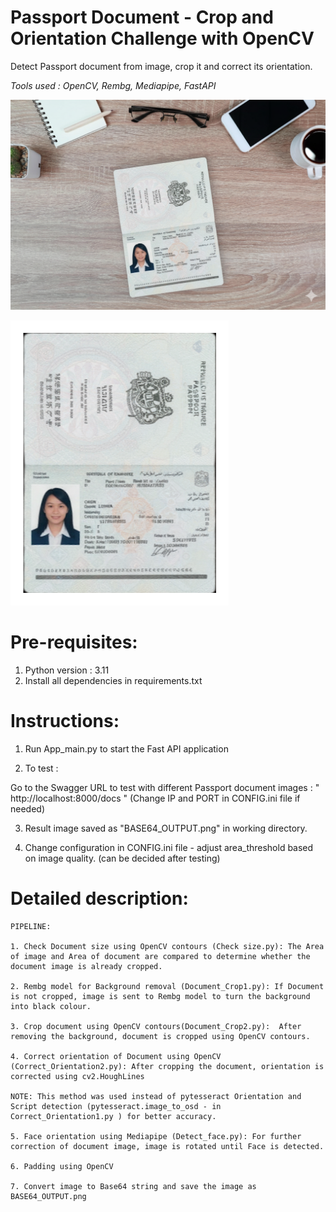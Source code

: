 # Passport Document - Crop and Orientation Challenge with OpenCV
Detect Passport document from image, crop it and correct its orientation.

*Tools used :  OpenCV, Rembg, Mediapipe, FastAPI*

![Alt text](Dataset/Test_image.png)

![Alt text](Result/BASE64_OUTPUT1.png)


# Pre-requisites:
1. Python version : 3.11
2. Install all dependencies in requirements.txt

# Instructions:

1. Run App_main.py to start the Fast API application

2. To test :

Go to the Swagger URL to test with different Passport document images : " http://localhost:8000/docs " (Change IP and PORT in CONFIG.ini file if needed)


3. Result image saved as "BASE64_OUTPUT.png" in working directory.

4. Change configuration in CONFIG.ini file - adjust area_threshold based on image quality. (can be decided after testing)



# Detailed description: 


    PIPELINE: 

    1. Check Document size using OpenCV contours (Check size.py): The Area of image and Area of document are compared to determine whether the document image is already cropped.

    2. Rembg model for Background removal (Document_Crop1.py): If Document is not cropped, image is sent to Rembg model to turn the background into black colour.

    3. Crop document using OpenCV contours(Document_Crop2.py):  After removing the background, document is cropped using OpenCV contours.

    4. Correct orientation of Document using OpenCV (Correct_Orientation2.py): After cropping the document, orientation is corrected using cv2.HoughLines

    NOTE: This method was used instead of pytesseract Orientation and Script detection (pytesseract.image_to_osd - in Correct_Orientation1.py ) for better accuracy.

    5. Face orientation using Mediapipe (Detect_face.py): For further correction of document image, image is rotated until Face is detected.

    6. Padding using OpenCV

    7. Convert image to Base64 string and save the image as BASE64_OUTPUT.png


    














